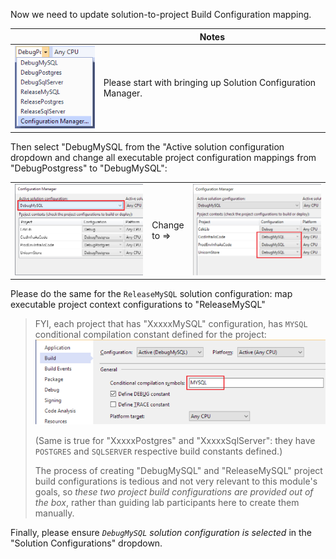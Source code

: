 <!--
+++
title = "Updating Build Config"
menutitle = "Updating Build Configuration"
date = 2019-10-15T17:22:29-04:00
weight = 69
pre = "<b>7.2 </b>"
+++
-->

Now we need to update solution-to-project Build Configuration mapping.

|     | Notes |
| --- | ----- |
| ![Solution Configuration Dropdown](images/accessing-configuration-manager.png) |  Please start with bringing up Solution Configuration Manager. |

Then select "DebugMySQL from the "Active solution configuration dropdown and change all executable project configuration mappings from "DebugPostgress" to "DebugMySQL":

|     |       |  |
| --- | ----- | --- |
| ![](./images/debug-mysql-before-build-config.png)  | Change<br/>to =>  | ![](./images/debug-mysql-after-build-config.png)  |

Please do the same for the `ReleaseMySQL` solution configuration: map executable project context configurations to "ReleaseMySQL"

> FYI, each project that has "XxxxxMySQL" configuration, has `MYSQL` conditional compilation constant defined for the project:
> ![Project conditional constant](./images/project-build-constant.png)
> 
> (Same is true for "XxxxxPostgres" and "XxxxxSqlServer": they have `POSTGRES` and `SQLSERVER` respective build constants defined.)
> 
> The process of creating "DebugMySQL" and "ReleaseMySQL" project build configurations is tedious and not very relevant to this module's goals, so *these two project build configurations are provided out of the box*, rather than guiding lab participants here to create them manually.

Finally, please ensure *`DebugMySQL` solution configuration is selected* in the "Solution Configurations" dropdown.